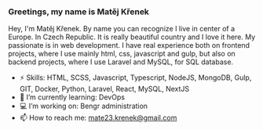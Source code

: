 ### Greetings, my name is Matěj Křenek

Hey, I'm Matěj Křenek. By name you can recognize I live in center of a Europe. In Czech Republic. It is really beautiful country and I love it here. My passionate is in web development. I have real experience both on frontend projects, where I use mainly html, css, javascript and gulp, but also on backend projects, where I use Laravel and MySQL, for SQL database.

- ⚡ Skills: HTML, SCSS, Javascript, Typescript, NodeJS, MongoDB, Gulp, GIT, Docker, Python, Laravel, React, MySQL, NextJS
- 🌱 I’m currently learning: DevOps 
- 💻 I’m working on: Bengr administration
- 📫 How to reach me: mate23.krenek@gmail.com 




